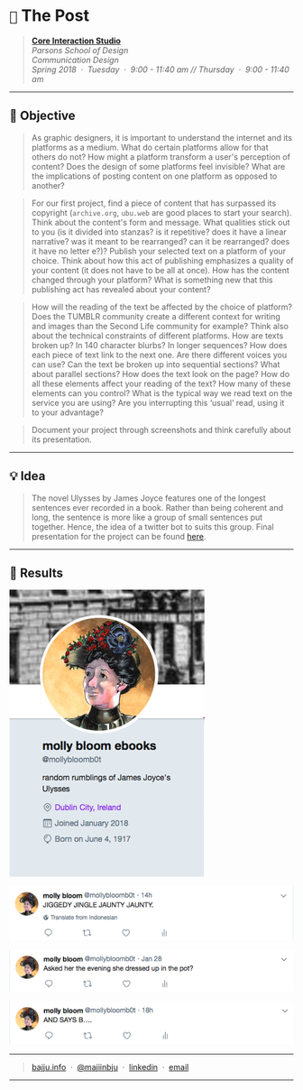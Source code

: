 # `📖` The Post
> **[Core Interaction Studio](https://github.com/majiinbju/core-interaction-studio-2018)**<br>
> *Parsons School of Design<br>
> Communication Design<br>
> Spring 2018 &nbsp;&middot;&nbsp;
> Tuesday &nbsp;&middot;&nbsp; 9:00 - 11:40 am //
> Thursday &nbsp;&middot;&nbsp; 9:00 - 11:40 am*
---
## 🎯 Objective
> As graphic designers, it is important to understand the internet and its platforms as a medium. What do certain platforms allow for that others do not? How might a platform transform a user's perception of content? Does the design of some platforms feel invisible? What are the implications of posting content on one platform as opposed to another?

> For our first project, find a piece of content that has surpassed its copyright (`archive.org`, `ubu.web` are good places to start your search). Think about the content's form and message. What qualities stick out to you (is it divided into stanzas? is it repetitive? does it have a linear narrative? was it meant to be rearranged? can it be rearranged? does it have no letter e?)? Publish your selected text on a platform of your choice. Think about how this act of publishing emphasizes a quality of your content (it does not have to be all at once). How has the content changed through your platform? What is something new that this publishing act has revealed about your content?

> How will the reading of the text be affected by the choice of platform? Does the TUMBLR community create a different context for writing and images than the Second Life community for example? Think also about the technical constraints of different platforms. How are texts broken up? In 140 character blurbs? In longer sequences? How does each piece of text link to the next one. Are there different voices you can use? Can the text be broken up into sequential sections? What about parallel sections? How does the text look on the page? How do all these elements affect your reading of the text? How many of these elements can you control? What is the typical way we read text on the service you are using? Are you interrupting this ‘usual’ read, using it to your advantage?

> Document your project through screenshots and think carefully about its presentation. 
---
## 💡 Idea
> The novel Ulysses by James Joyce features one of the longest sentences ever recorded in a book. Rather than being coherent and long, the sentence is more like a group of small sentences put together. Hence, the idea of a twitter bot to suits this group. Final presentation for the project can be found [here](thepost_presentation_final.pdf). 
---
## 🧪 Results
![Molly Bloom Profile](img/molly-bloom.png)

![Tweet 1](img/tweet-1.png)

![Tweet 2](img/tweet-2.png)

![Tweet 3](img/tweet-3.png)

---
> [bajju.info](https://www.bajju.info) &nbsp;&middot;&nbsp;
> [@majiinbju](https://github.com/majiinbju) &nbsp;&middot;&nbsp;
> [linkedin](https://www.linkedin.com/in/vivek-bajaj-4a8035152/) &nbsp;&middot;&nbsp;
> [email](mailto:hi@vivekbajaj.design)
---
